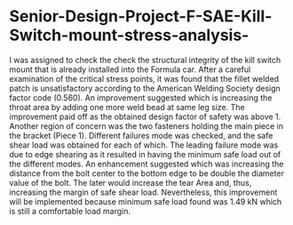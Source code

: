 # Senior-Design-Project-F-SAE-Kill-Switch-mount-stress-analysis-
I was assigned to check the check the structural integrity of the kill switch mount that is already installed into the Formula car. After a careful examination of the critical stress points, it was found that the fillet welded patch is unsatisfactory according to the American Welding Society design factor code (0.560). An improvement suggested which is increasing the throat area by adding one more weld bead at same leg size. The improvement paid off as the obtained design factor of safety was above 1.  Another region of concern was the two fasteners holding the main piece in the bracket (Piece 1). Different failures mode was checked, and the safe shear load was obtained for each of which. The leading failure mode was due to edge shearing as it resulted in having the minimum safe load out of the different modes. An enhancement suggested which was increasing the distance from the bolt center to the bottom edge to be double the diameter value of the bolt. The later would increase the tear Area and, thus, increasing the margin of safe shear load. Nevertheless, this improvement will be implemented because minimum safe load found was 1.49 kN which is still a comfortable load margin.

